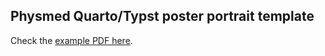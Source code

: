 ## Physmed Quarto/Typst poster portrait template

Check the [example PDF here](https://felipecybis.github.io/quarto-physmed-template/physmed-poster-portrait/template.pdf).
